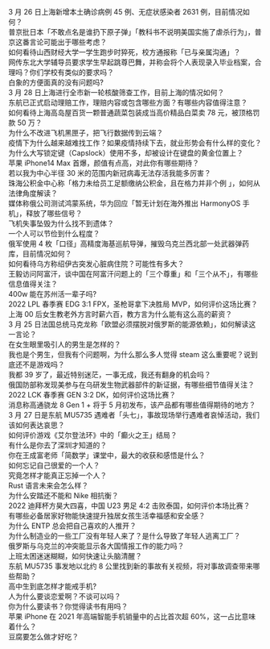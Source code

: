 3 月 26 日上海新增本土确诊病例 45 例、无症状感染者 2631 例，目前情况如何？  
普京批日本「不敢点名是谁扔下原子弹」「教科书不说明美国实施了虐杀行为」，普京这番言论可能出于哪些考虑？  
如何看待山西财经大学一学生跑步时猝死，校方通报称「已与亲属沟通」？  
网传东北大学辅导员要求学生早起跳尊巴舞，并称会将个人表现录入毕业档案，合理吗？你们学校有类似的要求吗？  
白象的方便面真的没有问题吗?  
3 月 28 日上海进行全市新一轮核酸筛查工作，目前上海的情况如何？  
东航已正式启动理赔工作，理赔内容或包含哪些方面？有哪些内容值得注意？  
如何看待上海高岛屋百货一颗普通蔬菜包装成当高价精品白菜卖 78 元，被顶格罚款 50 万？  
为什么不改进飞机黑匣子，把飞行数据传到云端？  
疫情下为什么越来越难找工作？如果疫情持续下去，就业形势会有什么样的变化？  
为什么大写锁定键（Capslock）使用不多，却被设计在键盘的黄金位置上？  
苹果 iPhone14 Max 首爆，颜值有点高，对此你有哪些期待？  
若以我为中心半径 30 米的范围内新冠病毒无法存活我能多厉害？  
珠海公积金中心称「格力未给员工足额缴纳公积金，且在格力并非个例 」，如何从法律角度解读？  
媒体称俄公司测试鸿蒙系统，华为回应「暂无计划在海外推出 HarmonyOS 手机」，释放了哪些信号？  
飞机失事坠毁为什么找不到遗体？  
一个人可以节俭到什么程度？  
俄军使用 4 枚「口径」高精度海基巡航导弹，摧毁乌克兰西北部一处武器弹药库，目前情况如何？  
如何看待乌方称绍伊古突发心脏病住院？可能性有多大？  
王毅访问阿富汗，谈中国在阿富汗问题上的「三个尊重」和「三个从不」，有哪些信息值得关注？  
400w 能在苏州活一辈子吗?  
2022 LPL 春季赛 EDG 3:1 FPX，圣枪哥拿下决胜局 MVP，如何评价这场比赛？  
上海 00 后女生教老外方言时薪六百，教方言为什么能有这么高的薪资？  
3 月 25 日法国总统马克龙称「欧盟必须摆脱对俄罗斯的能源依赖」，如何解读这一言论？  
在女生眼里吸引人的男生是怎样的？  
我也是个男生，但我有个问题啊，为什么那么多人觉得 steam 这么重要呢？说到底还不是游戏吗？  
我都 39 岁了，最近特别迷茫，一事无成，我还有翻身的机会吗？  
俄国防部称发现美参与在乌研发生物武器部件的新证据，有哪些细节值得关注？  
2022 LCK 春季赛 GEN 3:2 DK，如何评价这场比赛？  
消息称高通骁龙 8 Gen 1 + 将于 5 月初发布，该产品都有哪些值得期待的地方？  
3 月 27 日是东航 MU5735 遇难者「头七」，事故现场举行遇难者哀悼活动，我们该如何表达哀思？  
如何评价游戏《艾尔登法环》中的「癫火之王」结局？  
有什么是你去了深圳才知道的？  
你在王成富老师「简数学」课堂中，最大的收获和感悟是什么？  
如何忘记自己很爱的一个人？  
究竟怎样才能真正忘掉一个人？  
Rust 语言未来会怎么样？  
为什么安踏还不能和 Nike 相抗衡？  
2022 迪拜杯方昊大四喜，中国 U23  男足 4:2 击败泰国，如何评价本场比赛？  
有哪些必备居家好物能快速提升独居女孩生活幸福感和安全感？  
为什么 ENTP 总会把自己喜欢的人推开？  
为什么制造业的一些工厂没有年轻人来了？是什么导致了年轻人逃离工厂？  
俄罗斯与乌克兰的冲突能显示各大国情报工作的能力吗？  
上班太困迷迷糊糊，如何快速让头脑清醒？  
东航 MU5735 事发地以北约 8 公里找到新的事故有关视频，将对事故调查带来哪些帮助？  
高中生到底怎样才能戒手机?  
人为什么要谈恋爱啊？不谈可以吗？  
你为什么要读书？你觉得读书有用吗？  
苹果 iPhone 在 2021 年高端智能手机销量中的占比首次超 60%，这一占比意味着什么？  
豆腐要怎么做才好吃？  

